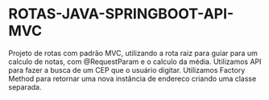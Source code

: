 # ROTAS-JAVA-SPRINGBOOT-API-MVC
Projeto de rotas com padrão MVC, utilizando a rota raiz para guiar para um calculo de notas, com @RequestParam e o calculo da média. Utilizamos API para fazer a busca de um CEP que o usuário digitar. Utilizamos Factory Method para retornar uma nova instância de endereco criando uma classe separada.
